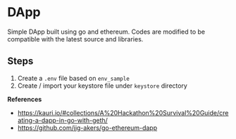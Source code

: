 # DApp
Simple DApp built using go and ethereum. Codes are modified to be compatible with the latest source and libraries.

## Steps
1. Create a `.env` file based on `env_sample`
2. Create / import your keystore file under `keystore` directory

**References**
- https://kauri.io/#collections/A%20Hackathon%20Survival%20Guide/creating-a-dapp-in-go-with-geth/
- https://github.com/jjg-akers/go-ethereum-dapp